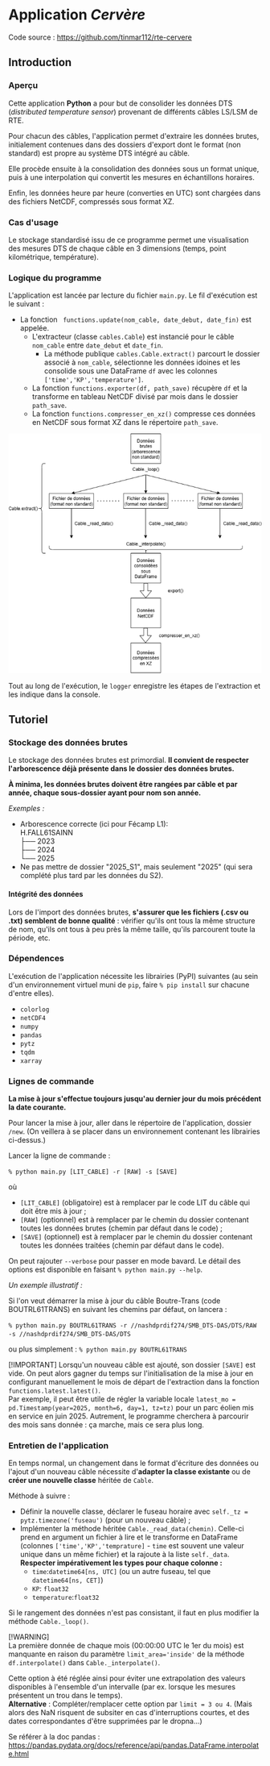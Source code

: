 # Application _Cervère_

Code source : https://github.com/tinmar112/rte-cervere

## Introduction

### Aperçu

Cette application __Python__ a pour but de 
consolider les données DTS (_distributed 
temperature sensor_) provenant de différents 
câbles LS/LSM de RTE.
  
Pour chacun des câbles, l'application permet
d'extraire les données brutes, initialement 
contenues dans des dossiers d'export dont le
format (non standard) est propre au système 
DTS intégré au câble.
  
Elle procède ensuite à la consolidation des
données sous un format unique, puis à une 
interpolation qui convertit les mesures en
échantillons horaires.
  
Enfin, les données heure par heure (converties
en UTC) sont chargées dans des fichiers
NetCDF, compressés sous format XZ. 

### Cas d'usage

Le stockage standardisé issu de ce programme 
permet une visualisation des mesures DTS de 
chaque câble en 3 dimensions (temps, point 
kilométrique, température).

### Logique du programme

L'application est lancée par lecture du
fichier ```main.py```. Le fil d'exécution est
le suivant :
- La fonction ```
functions.update(nom_cable,
date_debut, date_fin)``` est 
appelée.
  - L'extracteur (classe ```cables.Cable```) 
 est instancié pour le câble ```nom_cable```
 entre ```date_debut``` et ```date_fin```.
    - La méthode publique 
    ```cables.Cable.extract()``` parcourt le
    dossier associé à ```nom_cable```,
    sélectionne les données idoines
    et les consolide sous une DataFrame ```df```
    avec les colonnes ```['time','KP','temperature']```.
  - La fonction ```functions.exporter(df, path_save)```
  récupère ```df``` et la transforme
  en tableau NetCDF divisé par mois 
  dans le dossier ```path_save```.
  -  La fonction ```functions.compresser_en_xz()```
  compresse ces données en NetCDF sous format
  XZ dans le répertoire ```path_save```.

<img title="Diagram" alt="Diagram" src="diagram.png">

Tout au long de l'exécution, le ```logger```
enregistre les étapes de l'extraction et les
indique dans la console.

## Tutoriel

### Stockage des données brutes

Le stockage des données brutes est primordial.
__Il convient de respecter l'arborescence déjà 
présente dans le dossier des données brutes.__
  
__À minima, les données brutes doivent être 
rangées par câble et par année, chaque 
sous-dossier ayant pour nom son année.__ 

_Exemples :_
- Arborescence correcte (ici pour Fécamp L1):  
H.FALL61SAINN  
├── 2023  
├── 2024  
└── 2025
- Ne pas mettre de dossier "2025_S1", mais 
seulement "2025" (qui sera complété plus tard 
par les données du S2).

#### Intégrité des données

Lors de l'import des données brutes, __s'assurer
que les fichiers (.csv ou .txt) semblent de
bonne qualité__ : vérifier qu'ils ont tous la même
structure de nom, qu'ils ont tous à peu près la
même taille, qu'ils parcourent toute la
période, etc.

### Dépendences

L'exécution de l'application nécessite les 
librairies (PyPI) suivantes (au sein d'un
environnement virtuel muni de ```pip```, 
faire ```% pip install``` sur chacune d'entre 
elles).
- ```colorlog```
- ```netCDF4```
- ```numpy```
- ```pandas```
- ```pytz```
- ```tqdm```
- ```xarray```

### Lignes de commande

__La mise à jour s'effectue toujours jusqu'au dernier
jour du mois précédent la date courante.__
  
Pour lancer la mise à jour, aller dans le répertoire
de l'application, dossier ```/new```.
(On veillera à se placer dans un
environnement contenant les librairies ci-dessus.)
  
Lancer la ligne de commande : 
  
```% python main.py [LIT_CABLE] -r [RAW] -s [SAVE]``` 
  
où 
- ```[LIT_CABLE]``` (obligatoire)
est à remplacer par le code LIT du câble qui doit
être mis à jour ;
- ```[RAW]``` (optionnel)
est à remplacer par le chemin du dossier contenant
toutes les données brutes (chemin par défaut dans le code) ;
- ```[SAVE]``` (optionnel)
est à remplacer par le chemin du dossier contenant
toutes les données traitées (chemin par défaut dans le code).

On peut rajouter ```--verbose``` pour passer en mode
bavard. Le détail des options est disponible en
faisant ```% python main.py --help```.

_Un exemple illustratif :_

Si l'on veut démarrer la mise à jour du câble
Boutre-Trans (code BOUTRL61TRANS) en suivant 
les chemins par défaut, on lancera :  

```% python main.py BOUTRL61TRANS -r //nashdprdif274/SMB_DTS-DAS/DTS/RAW -s //nashdprdif274/SMB_DTS-DAS/DTS```
  
ou plus simplement :
```% python main.py BOUTRL61TRANS```

[!IMPORTANT] Lorsqu'un nouveau câble est ajouté, son
dossier ```[SAVE]``` est vide. On peut alors gagner du 
temps sur l'initialisation de la mise à jour 
en configurant manuellement
le mois de départ de l'extraction dans la fonction
```functions.latest.latest()```.  
Par exemple, il peut
être utile de régler la variable locale
```latest_mo = pd.Timestamp(year=2025, month=6, day=1, tz=tz)```
pour un parc éolien
mis en service en juin 2025. Autrement, le programme
cherchera à parcourir des mois sans donnée : ça marche,
mais ce sera plus long.

### Entretien de l'application

En temps normal, un changement dans le format
d'écriture des données ou l'ajout d'un nouveau
câble nécessite d'__adapter la classe existante__ 
ou de __créer une nouvelle classe__
héritée de ```Cable```.
  
Méthode à suivre :
- Définir la nouvelle classe, déclarer le fuseau
horaire avec ```self._tz = pytz.timezone('fuseau')```
  (pour un nouveau câble) ;
- Implémenter la méthode héritée ```Cable._read_data(chemin)```.
Celle-ci prend en argument un fichier à lire et le transforme
en DataFrame (colonnes ```['time','KP','temprature]``` -
 ```time``` est souvent une valeur unique dans un même fichier)
et la rajoute à la liste ```self._data```.  
__Respecter impérativement les types pour chaque colonne :__
  - ```time```:```datetime64[ns, UTC]``` (ou un autre fuseau,
  tel que ```datetime64[ns, CET]```)
  - ```KP```: ```float32```
  - ```temperature```:```float32```
  
Si le rangement des données n'est pas consistant, il
faut en plus modifier la méthode ```Cable._loop()```.
  
[!WARNING]  
La première donnée de chaque mois (00:00:00 UTC le 1er du mois) est manquante en raison
du paramètre ```limit_area='inside'``` de la méthode ```df.interpolate()``` dans ```Cable._interpolate()```.

Cette option à été réglée ainsi pour éviter une extrapolation des valeurs disponibles à l'ensemble
d'un intervalle (par ex. lorsque les mesures présentent un trou dans le temps).  
__Alternative__ : Compléter/remplacer cette option par ```limit = 3 ou 4```. 
(Mais alors des NaN risquent de subsiter en cas d'interruptions
courtes, et des dates correspondantes d'être supprimées par le dropna...)


Se référer à la doc pandas : https://pandas.pydata.org/docs/reference/api/pandas.DataFrame.interpolate.html
